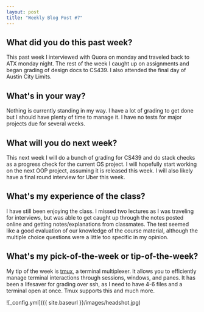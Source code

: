 ```yaml
---
layout: post
title: "Weekly Blog Post #7"
---
```



## What did you do this past week?
This past week I interviewed with Quora on monday and traveled back to ATX monday night. The rest of the week I caught up on assignments and began grading of design docs to CS439. I also attended the final day of Austin City Limits.

## What's in your way?
Nothing is currently standing in my way. I have a lot of grading to get done but I should have plenty of time to manage it. I have no tests for major projects due for several weeks.

## What will you do next week?
This next week I will do a bunch of grading for CS439 and do stack checks as a progress check for the current OS project. I will hopefully start working on the next OOP project, assuming it is released this week. I will also likely have a final round interview for Uber this week.

## What's my experience of the class?
I have still been enjoying the class. I missed two lectures as I was traveling for interviews, but was able to get caught up through the notes posted online and getting notes/explanations from classmates. The test seemed like a good evaluation of our knowledge of the course material, although the multiple choice questions were a little too specific in my opinion.

## What's my pick-of-the-week or tip-of-the-week?
My tip of the week is [tmux](https://github.com/tmux/tmux/wiki), a terminal multiplexer. It allows you to efficiently manage terminal interactions through sessions, windows, and panes. It has been a lifesaver for grading over ssh, as I need to have 4-6 files and a terminal open at once. Tmux supports this and much more.

![_config.yml]({{ site.baseurl }}/images/headshot.jpg)
